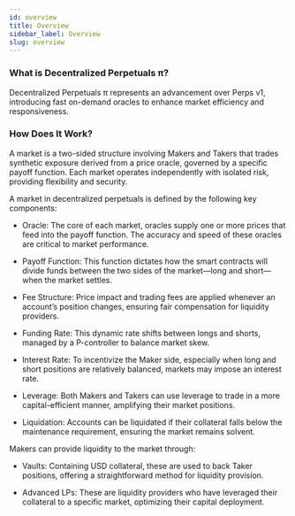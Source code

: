 ```yaml
---
id: overview
title: Overview
sidebar_label: Overview
slug: overview
---
```


### What is Decentralized Perpetuals π?
Decentralized Perpetuals π represents an advancement over Perps v1, introducing fast on-demand oracles to enhance market efficiency and responsiveness.

### How Does It Work?
A market is a two-sided structure involving Makers and Takers that trades synthetic exposure derived from a price oracle, governed by a specific payoff function. Each market operates independently with isolated risk, providing flexibility and security.

A market in decentralized perpetuals is defined by the following key components:

- Oracle: The core of each market, oracles supply one or more prices that feed into the payoff function. The accuracy and speed of these oracles are critical to market performance.

- Payoff Function: This function dictates how the smart contracts will divide funds between the two sides of the market—long and short—when the market settles.

- Fee Structure: Price impact and trading fees are applied whenever an account’s position changes, ensuring fair compensation for liquidity providers.

- Funding Rate: This dynamic rate shifts between longs and shorts, managed by a P-controller to balance market skew.

- Interest Rate: To incentivize the Maker side, especially when long and short positions are relatively balanced, markets may impose an interest rate.

- Leverage: Both Makers and Takers can use leverage to trade in a more capital-efficient manner, amplifying their market positions.

- Liquidation: Accounts can be liquidated if their collateral falls below the maintenance requirement, ensuring the market remains solvent.

Makers can provide liquidity to the market through:

- Vaults: Containing USD collateral, these are used to back Taker positions, offering a straightforward method for liquidity provision.

- Advanced LPs: These are liquidity providers who have leveraged their collateral to a specific market, optimizing their capital deployment.
